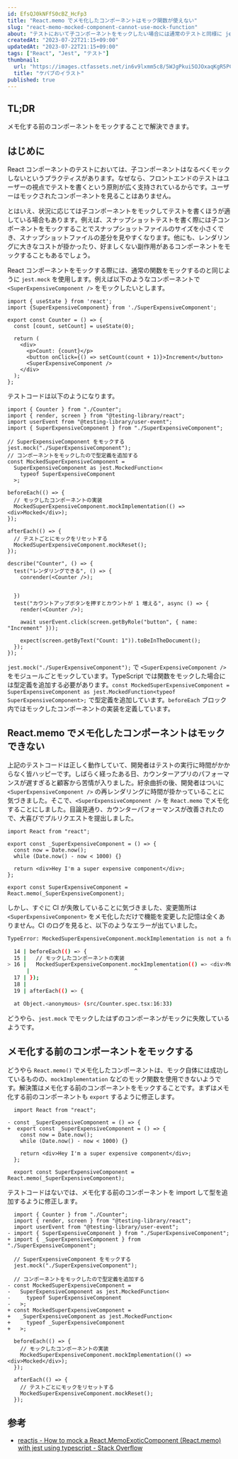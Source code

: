 ```yaml
---
id: EfsQJ0kNFfS0cBZ_HcFp3
title: "React.memo でメモ化したコンポーネントはモック関数が使えない"
slug: "react-memo-mocked-component-cannot-use-mock-function"
about: "テストにおいて子コンポーネントをモックしたい場合には通常のテストと同様に jest.mock() を使います。しかし、React.memo() でメモ化したコンポーネントはモック自体には成功するものの、mockImplementation のようなモック関数が使えません。"
createdAt: "2023-07-22T21:15+09:00"
updatedAt: "2023-07-22T21:15+09:00"
tags: ["React", "Jest", "テスト"]
thumbnail:
  url: "https://images.ctfassets.net/in6v9lxmm5c8/5WJgPkui5OJOxaqKgR5PCe/c7a7a415b8a4daf7b318b983f576f05e/food_kebab_18639.png"
  title: "ケパブのイラスト"
published: true
---
```

## TL;DR

メモ化する前のコンポーネントをモックすることで解決できます。

## はじめに

React コンポーネントのテストにおいては、子コンポーネントはなるべくモックしないというプラクティスがあります。なぜなら、フロントエンドのテストはユーザーの視点でテストを書くという原則が広く支持されているからです。ユーザーはモックされたコンポーネントを見ることはありません。

とはいえ、状況に応じては子コンポーネントをモックしてテストを書くほうが適している場合もあります。例えば、スナップショットテストを書く際には子コンポーネントをモックすることでスナップショットファイルのサイズを小さくでき、スナップショットファイルの差分を見やすくなります。他にも、レンダリングに大きなコストが掛かったり、好ましくない副作用があるコンポーネントをモックすることもあるでしょう。

React コンポーネントをモックする際には、通常の関数をモックするのと同じように `jest.mock` を使用します。例えば以下のようなコンポーネントで `<SuperExpensiveComponent />` をモックしたいとします。

```tsx:Counter.tsx
import { useState } from 'react';
import {SuperExpensiveComponent} from './SuperExpensiveComponent';

export const Counter = () => {
  const [count, setCount] = useState(0);

  return (
    <div>
      <p>Count: {count}</p>
      <button onClick={() => setCount(count + 1)}>Increment</button>
      <SuperExpensiveComponent />
    </div>
  );
};
```

テストコードは以下のようになります。

```tsx:Counter.test.tsx
import { Counter } from "./Counter";
import { render, screen } from "@testing-library/react";
import userEvent from "@testing-library/user-event";
import { SuperExpensiveComponent } from "./SuperExpensiveComponent";

// SuperExpensiveComponent をモックする
jest.mock("./SuperExpensiveComponent");
// コンポーネントをモックしたので型定義を追加する
const MockedSuperExpensiveComponent =
  SuperExpensiveComponent as jest.MockedFunction<
    typeof SuperExpensiveComponent
  >;

beforeEach(() => {
  // モックしたコンポーネントの実装
  MockedSuperExpensiveComponent.mockImplementation(() => <div>Mocked</div>);
});

afterEach(() => {
  // テストごとにモックをリセットする
  MockedSuperExpensiveComponent.mockReset();
});

describe("Counter", () => {
  test("レンダリングできる", () => {
    conrender(<Counter />);


  })
  test("カウントアップボタンを押すとカウントが 1 増える", async () => {
    render(<Counter />);

    await userEvent.click(screen.getByRole("button", { name: "Increment" }));

    expect(screen.getByText("Count: 1")).toBeInTheDocument();
  });
});
```

`jest.mock("./SuperExpensiveComponent");` で `<SuperExpensiveComponent />` をモジュールごとモックしています。TypeScript では関数をモックした場合には型定義を追加する必要があります。`const MockedSuperExpensiveComponent = SuperExpensiveComponent as jest.MockedFunction<typeof SuperExpensiveComponent>;` で型定義を追加しています。`beforeEach` ブロック内ではモックしたコンポーネントの実装を定義しています。

## React.memo でメモ化したコンポーネントはモックできない

上記のテストコードは正しく動作していて、開発者はテストの実行に時間がかからなく皆ハッピーです。しばらく経ったある日、カウンターアプリのパフォーマンスが遅すぎると顧客から苦情が入りました。紆余曲折の後、開発者はついに `<SuperExpensiveComponent />` の再レンダリングに時間が掛かっていることに気づきました。そこで、`<SuperExpensiveComponent />` を `React.memo` でメモ化することにしました。目論見通り、カウンターパフォーマンスが改善されたので、大喜びでプルリクエストを提出しました。

```tsx:SuperExpensiveComponent.tsx
import React from "react";

export const _SuperExpensiveComponent = () => {
  const now = Date.now();
  while (Date.now() - now < 1000) {}

  return <div>Hey I'm a super expensive component</div>;
};

export const SuperExpensiveComponent = React.memo(_SuperExpensiveComponent);
```

しかし、すぐに CI が失敗していることに気づきました、変更箇所は `<SuperExpensiveComponent>` をメモ化しただけで機能を変更した記憶は全くありません。CI のログを見ると、以下のようなエラーが出ていました。

```sh
TypeError: MockedSuperExpensiveComponent.mockImplementation is not a function

  14 | beforeEach(() => {
  15 |   // モックしたコンポーネントの実装
> 16 |   MockedSuperExpensiveComponent.mockImplementation(() => <div>Mocked</div>);
      |                                 ^
  17 | });
  18 |
  19 | afterEach(() => {

  at Object.<anonymous> (src/Counter.spec.tsx:16:33)
```

どうやら、`jest.mock` でモックしたはずのコンポーネンがモックに失敗しているようです。

## メモ化する前のコンポーネントをモックする

どうやら `React.memo()` でメモ化したコンポーネントは、モック自体には成功しているものの、`mockImplementation` などのモック関数を使用できないようです。解決策はメモ化する前のコンポーネントをモックすることです。まずはメモ化する前のコンポーネントも `export` するように修正します。

```diff:SuperExpensiveComponent.tsx
  import React from "react";

- const _SuperExpensiveComponent = () => {
+  export const _SuperExpensiveComponent = () => {
    const now = Date.now();
    while (Date.now() - now < 1000) {}

    return <div>Hey I'm a super expensive component</div>;
  };

  export const SuperExpensiveComponent = React.memo(_SuperExpensiveComponent);
```

テストコードはないでは、メモ化する前のコンポーネントを import して型を追加するように修正します。

```diff:Counter.test.tsx
  import { Counter } from "./Counter";
  import { render, screen } from "@testing-library/react";
  import userEvent from "@testing-library/user-event";
- import { SuperExpensiveComponent } from "./SuperExpensiveComponent";
+ import { _SuperExpensiveComponent } from "./SuperExpensiveComponent";

  // SuperExpensiveComponent をモックする
  jest.mock("./SuperExpensiveComponent");

  // コンポーネントをモックしたので型定義を追加する
- const MockedSuperExpensiveComponent =
-   SuperExpensiveComponent as jest.MockedFunction<
-     typeof SuperExpensiveComponent
-   >;
+ const MockedSuperExpensiveComponent = 
+   _SuperExpensiveComponent as jest.MockedFunction<
+     typeof _SuperExpensiveComponent
+   >;

  beforeEach(() => {
    // モックしたコンポーネントの実装
    MockedSuperExpensiveComponent.mockImplementation(() => <div>Mocked</div>);
  });

  afterEach(() => {
    // テストごとにモックをリセットする
    MockedSuperExpensiveComponent.mockReset();
  });
```

## 参考

- [reactjs - How to mock a React.MemoExoticComponent (React.memo) with jest using typescript - Stack Overflow](https://stackoverflow.com/questions/70798843/how-to-mock-a-react-memoexoticcomponent-react-memo-with-jest-using-typescript)
